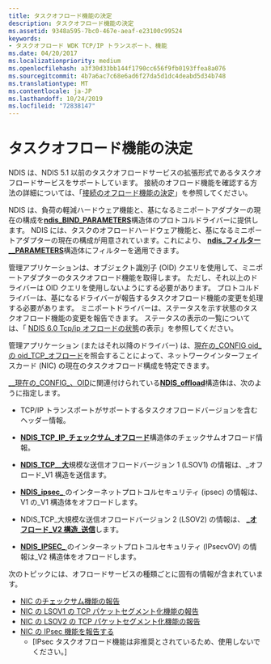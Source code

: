 ```yaml
---
title: タスクオフロード機能の決定
description: タスクオフロード機能の決定
ms.assetid: 9348a595-7bc0-467e-aeaf-e23100c99524
keywords:
- タスクオフロード WDK TCP/IP トランスポート、機能
ms.date: 04/20/2017
ms.localizationpriority: medium
ms.openlocfilehash: a3f30d33bb144f1790cc656f9fb0193ffea8a076
ms.sourcegitcommit: 4b7a6ac7c68e6ad6f27da5d1dc4deabd5d34b748
ms.translationtype: MT
ms.contentlocale: ja-JP
ms.lasthandoff: 10/24/2019
ms.locfileid: "72838147"
---
```

# <a name="determining-task-offload-capabilities"></a>タスクオフロード機能の決定





NDIS は、NDIS 5.1 以前のタスクオフロードサービスの拡張形式であるタスクオフロードサービスをサポートしています。 接続のオフロード機能を確認する方法の詳細については、「[接続のオフロード機能の決定](determining-connection-offload-capabilities.md)」を参照してください。

NDIS は、負荷の軽減ハードウェア機能と、基になるミニポートアダプターの現在の構成を[**ndis\_BIND\_PARAMETERS**](https://docs.microsoft.com/windows-hardware/drivers/ddi/ndis/ns-ndis-_ndis_bind_parameters)構造体のプロトコルドライバーに提供します。 NDIS には、タスクのオフロードハードウェア機能と、基になるミニポートアダプターの現在の構成が用意されています。これにより、 [**ndis\_フィルター\_\_PARAMETERS**](https://docs.microsoft.com/windows-hardware/drivers/ddi/ndis/ns-ndis-_ndis_filter_attach_parameters)構造体にフィルターを適用できます。

管理アプリケーションは、オブジェクト識別子 (OID) クエリを使用して、ミニポートアダプターのタスクオフロード機能を取得します。 ただし、それ以上のドライバーは OID クエリを使用しないようにする必要があります。 プロトコルドライバーは、基になるドライバーが報告するタスクオフロード機能の変更を処理する必要があります。 ミニポートドライバーは、ステータスを示す状態のタスクオフロード機能の変更を報告できます。 ステータスの表示の一覧については、「 [NDIS 6.0 Tcp/ip オフロードの状態](https://docs.microsoft.com/windows-hardware/drivers/network/ndis-tcp-ip-offload-status-indications)の表示」を参照してください。

管理アプリケーション (またはそれ以降のドライバー) は、[現在の\_CONFIG oid\_の oid\_TCP\_オフロード](https://docs.microsoft.com/windows-hardware/drivers/network/oid-tcp-offload-current-config)を照会することによって、ネットワークインターフェイスカード (NIC) の現在のタスクオフロード構成を特定できます。

[\_\_現在の\_CONFIG\_、OID](https://docs.microsoft.com/windows-hardware/drivers/network/oid-tcp-offload-current-config)に関連付けられている[**NDIS\_offload**](https://docs.microsoft.com/windows-hardware/drivers/ddi/ntddndis/ns-ntddndis-_ndis_offload)構造体は、次のように指定します。

-   TCP/IP トランスポートがサポートするタスクオフロードバージョンを含むヘッダー情報。

-   [**NDIS\_TCP\_IP\_チェックサム\_オフロード**](https://docs.microsoft.com/windows-hardware/drivers/ddi/ntddndis/ns-ntddndis-_ndis_tcp_ip_checksum_offload)構造体のチェックサムオフロード情報。

-   [**NDIS\_TCP\_\_大**](https://docs.microsoft.com/windows-hardware/drivers/ddi/ntddndis/ns-ntddndis-_ndis_tcp_large_send_offload_v1)規模な送信オフロードバージョン 1 (LSOV1) の情報は、\_オフロード\_V1 構造を送信ます。

-   [**NDIS\_ipsec\_** ](https://docs.microsoft.com/windows-hardware/drivers/ddi/ntddndis/ns-ntddndis-_ndis_ipsec_offload_v1)のインターネットプロトコルセキュリティ (ipsec) の情報は、V1 の\_V1 構造体をオフロードします。

-   NDIS\_TCP\_大規模な送信オフロードバージョン 2 (LSOV2) の情報は、 [ **\_オフロード\_V2 構造\_送信**](https://docs.microsoft.com/windows-hardware/drivers/ddi/ntddndis/ns-ntddndis-_ndis_tcp_large_send_offload_v2)します。

-   [**NDIS\_IPSEC\_** ](https://docs.microsoft.com/windows-hardware/drivers/ddi/ntddndis/ns-ntddndis-_ndis_ipsec_offload_v2)のインターネットプロトコルセキュリティ (IPsecvOV) の情報は\_V2 構造体をオフロードします。

次のトピックには、オフロードサービスの種類ごとに固有の情報が含まれています。

-   [NIC のチェックサム機能の報告](reporting-a-nic-s-checksum-capabilities.md)
-   [NIC の LSOV1 の TCP パケットセグメント化機能の報告](reporting-a-nic-s-lsov1-tcp-packet-segmentation-capabilities.md)
-   [NIC の LSOV2 の TCP パケットセグメント化機能の報告](reporting-a-nic-s-lsov2-tcp-packet-segmentation-capabilities.md)
-   [NIC の IPsec 機能を報告する](reporting-a-nic-s-ipsec-capabilities.md)
    - \[IPsec タスクオフロード機能は非推奨とされているため、使用しないでください。\]

 

 





